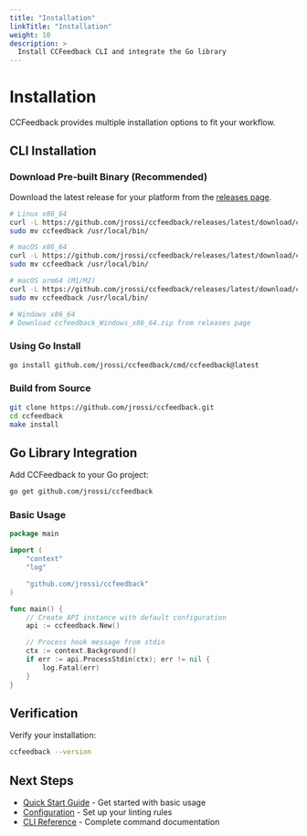 ```yaml
---
title: "Installation"
linkTitle: "Installation"
weight: 10
description: >
  Install CCFeedback CLI and integrate the Go library
---
```


# Installation

CCFeedback provides multiple installation options to fit your workflow.

## CLI Installation

### Download Pre-built Binary (Recommended)

Download the latest release for your platform from the [releases page](https://github.com/jrossi/ccfeedback/releases).

```bash
# Linux x86_64
curl -L https://github.com/jrossi/ccfeedback/releases/latest/download/ccfeedback_Linux_x86_64.tar.gz | tar xz
sudo mv ccfeedback /usr/local/bin/

# macOS x86_64
curl -L https://github.com/jrossi/ccfeedback/releases/latest/download/ccfeedback_Darwin_x86_64.tar.gz | tar xz
sudo mv ccfeedback /usr/local/bin/

# macOS arm64 (M1/M2)
curl -L https://github.com/jrossi/ccfeedback/releases/latest/download/ccfeedback_Darwin_arm64.tar.gz | tar xz
sudo mv ccfeedback /usr/local/bin/

# Windows x86_64
# Download ccfeedback_Windows_x86_64.zip from releases page
```

### Using Go Install

```bash
go install github.com/jrossi/ccfeedback/cmd/ccfeedback@latest
```

### Build from Source

```bash
git clone https://github.com/jrossi/ccfeedback.git
cd ccfeedback
make install
```

## Go Library Integration

Add CCFeedback to your Go project:

```bash
go get github.com/jrossi/ccfeedback
```

### Basic Usage

```go
package main

import (
    "context"
    "log"

    "github.com/jrossi/ccfeedback"
)

func main() {
    // Create API instance with default configuration
    api := ccfeedback.New()

    // Process hook message from stdin
    ctx := context.Background()
    if err := api.ProcessStdin(ctx); err != nil {
        log.Fatal(err)
    }
}
```

## Verification

Verify your installation:

```bash
ccfeedback --version
```

## Next Steps

- [Quick Start Guide](/docs/quickstart/) - Get started with basic usage
- [Configuration](/docs/configuration/) - Set up your linting rules
- [CLI Reference](/docs/cli/) - Complete command documentation